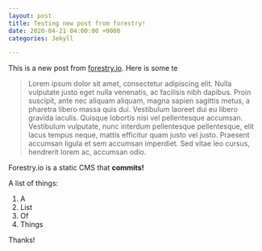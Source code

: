 ```yaml
---
layout: post
title: Testing new post from forestry!
date: 2020-04-21 04:00:00 +0000
categories: Jekyll

---
```

This is a new post from [forestry.io](https://forestry.io "forestry.io"). Here is some te

> Lorem ipsum dolor sit amet, consectetur adipiscing elit. Nulla vulputate justo eget nulla venenatis, ac facilisis nibh dapibus. Proin suscipit, ante nec aliquam aliquam, magna sapien sagittis metus, a pharetra libero massa quis dui. Vestibulum laoreet dui eu libero gravida iaculis. Quisque lobortis nisi vel pellentesque accumsan. Vestibulum vulputate, nunc interdum pellentesque pellentesque, elit lacus tempus neque, mattis efficitur quam justo vel justo. Praesent accumsan ligula et sem accumsan imperdiet. Sed vitae leo cursus, hendrerit lorem ac, accumsan odio. 

Forestry.io is a static CMS that **commits!**

A list of things:

1. A
2. List
3. Of
4. Things

Thanks!